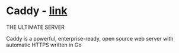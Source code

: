# Caddy - [link](https://caddyserver.com/)

THE ULTIMATE SERVER

Caddy is a powerful, enterprise-ready, open source web server with automatic HTTPS written in Go